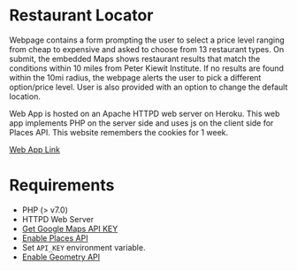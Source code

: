 # Restaurant Locator
Webpage contains a form prompting the user to select a price level ranging from cheap to expensive and asked to choose from 13 restaurant types. On submit, the embedded Maps shows restaurant results that match the conditions within 10 miles from Peter Kiewit Institute. If no results are found within the 10mi radius, the webpage alerts the user to pick a different option/price level. User is also provided with an option to change the default location.

Web App is hosted on an Apache HTTPD web server on Heroku. This web app implements PHP on the server side and uses js on the client side for Places API. This website remembers the cookies for 1 week.  
  
[Web App Link](https://map-app-swe.herokuapp.com/)  

# Requirements
* PHP (> v7.0)
* HTTPD Web Server
* [Get Google Maps API KEY](https://developers.google.com/maps/documentation/javascript/get-api-key)
* [Enable Places API](https://developers.google.com/maps/documentation/javascript/places)
* Set `API_KEY` environment variable.
* [Enable Geometry API](https://developers.google.com/maps/documentation/javascript/geometry)
